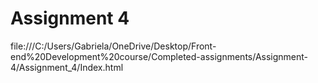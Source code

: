 # Assignment 4
file:///C:/Users/Gabriela/OneDrive/Desktop/Front-end%20Development%20course/Completed-assignments/Assignment-4/Assignment_4/Index.html
